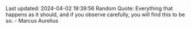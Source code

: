 Last updated: 2024-04-02 19:39:56
Random Quote: Everything that happens as it should, and if you observe carefully, you will find this to be so. - Marcus Aurelius